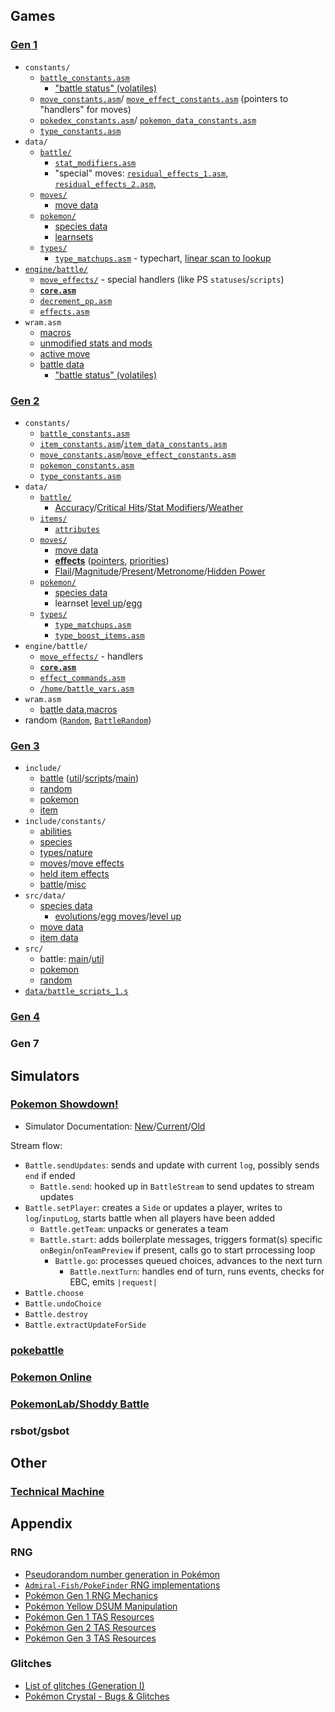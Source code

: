 ## Games

### [Gen 1](https://github.com/pret/pokered)

- `constants/`
  - [`battle_constants.asm`](https://github.com/pret/pokered/blob/master/constants/battle_constants.asm)
    - ["battle status" (volatiles)](https://github.com/pret/pokered/blob/master/constants/battle_constants.asm#L73-L100)
  - [`move_constants.asm`](https://github.com/pret/pokered/blob/master/constants/move_constants.asm)/ [`move_effect_constants.asm`](https://github.com/pret/pokered/blob/master/constants/move_effect_constants.asm) (pointers to "handlers" for moves)
  - [`pokedex_constants.asm`](https://github.com/pret/pokered/blob/master/constants/pokedex_constants.asm)/ [`pokemon_data_constants.asm`](https://github.com/pret/pokered/blob/master/constants/pokemon_data_constants.asm)
  - [`type_constants.asm`](https://github.com/pret/pokered/blob/master/constants/type_constants.asm)
- `data/`
  - [`battle/`](https://github.com/pret/pokered/tree/master/data/battle)
    - [`stat_modifiers.asm`](https://github.com/pret/pokered/blob/master/data/battle/stat_modifiers.asm)
    - "special" moves:  [`residual_effects_1.asm`](https://github.com/pret/pokered/blob/master/data/battle/residual_effects_1.asm), [`residual_effects_2.asm`](https://github.com/pret/pokered/blob/master/data/battle/residual_effects_2.asm),
  - [`moves/`](https://github.com/pret/pokered/tree/master/data/moves)
    - [move data](https://github.com/pret/pokered/blob/master/data/moves/moves.asm)
  - [`pokemon/`](https://github.com/pret/pokered/tree/master/data/pokemon)
    - [species data](https://github.com/pret/pokered/tree/master/data/pokemon/base_stats)
    - [learnsets](https://github.com/pret/pokered/blob/master/data/pokemon/evos_moves.asm)
  - [`types/`](https://github.com/pret/pokered/tree/master/data/types)
    - [`type_matchups.asm`](https://github.com/pret/pokered/blob/master/data/types/type_matchups.asm) - typechart, [linear scan to lookup](https://github.com/pret/pokered/blob/master/engine/battle/core.asm#L5230-L5289)
- [`engine/battle/`](https://github.com/pret/pokered/blob/master/engine/battle)
  - [`move_effects/`](https://github.com/pret/pokered/tree/master/engine/battle/move_effects) - special handlers (like PS `statuses`/`scripts`)
  - [**`core.asm`**](https://github.com/pret/pokered/blob/master/engine/battle/core.asm)
  - [`decrement_pp.asm`](https://github.com/pret/pokered/blob/master/engine/battle/decrement_pp.asm)
  - [`effects.asm`](https://github.com/pret/pokered/blob/master/engine/battle/effects.asm)
- `wram.asm`
  - [macros](https://github.com/pret/pokered/blob/master/macros/wram.asm)
  - [unmodified stats and mods](https://github.com/pret/pokered/blob/master/wram.asm#L525)
  - [active move](https://github.com/pret/pokered/blob/master/wram.asm#L1156)
  - [battle data](https://github.com/pret/pokered/blob/master/wram.asm#L1232)
    - ["battle status" (volatiles)](https://github.com/pret/pokered/blob/master/wram.asm#L1261-L1284)

### [Gen 2](https://github.com/pret/pokecrystal)

- `constants/`
  - [`battle_constants.asm`](https://github.com/pret/pokecrystal/blob/master/constants/battle_constants.asm)
  - [`item_constants.asm`](https://github.com/pret/pokecrystal/blob/master/constants/item_constants.asm)/[`item_data_constants.asm`](https://github.com/pret/pokecrystal/blob/master/constants/item_data_constants.asm#L61-L135)
  - [`move_constants.asm`](https://github.com/pret/pokecrystal/blob/master/constants/move_constants.asm)/[`move_effect_constants.asm`](https://github.com/pret/pokecrystal/blob/master/constants/move_effect_constants.asm)
  - [`pokemon_constants.asm`](https://github.com/pret/pokecrystal/blob/master/constants/pokemon_constants.asm)
  - [`type_constants.asm`](https://github.com/pret/pokecrystal/blob/master/constants/type_constants.asm)
- `data/`
  - [`battle/`](https://github.com/pret/pokecrystal/tree/master/data/battle)
    - [Accuracy](https://github.com/pret/pokecrystal/blob/master/data/battle/accuracy_multipliers.asm)/[Critical Hits](https://github.com/pret/pokecrystal/blob/master/data/battle/critical_hit_chances.asm)/[Stat Modifiers](https://github.com/pret/pokecrystal/blob/master/data/battle/stat_multipliers.asm)/[Weather](https://github.com/pret/pokecrystal/blob/master/data/battle/weather_modifiers.asm)
  - [`items/`](https://github.com/pret/pokecrystal/tree/master/data/items)
    - [`attributes`](https://github.com/pret/pokecrystal/blob/master/data/items/attributes.asm)
  - [`moves/`](https://github.com/pret/pokecrystal/tree/master/data/moves)
    - [move data](https://github.com/pret/pokecrystal/blob/master/data/moves/moves.asm)
    - [**effects**](https://github.com/pret/pokecrystal/blob/master/data/moves/effects.asm) ([pointers](https://github.com/pret/pokecrystal/blob/master/data/moves/effects_pointers.asm), [priorities](https://github.com/pret/pokecrystal/blob/master/data/moves/effects_priorities.asm))
    - [Flail](https://github.com/pret/pokecrystal/blob/master/data/moves/flail_reversal_power.asm)/[Magnitude](https://github.com/pret/pokecrystal/blob/master/data/moves/magnitude_power.asm)/[Present](https://github.com/pret/pokecrystal/blob/master/data/moves/present_power.asm)/[Metronome](https://github.com/pret/pokecrystal/blob/master/data/moves/metronome_exception_moves.asm)/[Hidden Power](https://github.com/pret/pokecrystal/blob/master/engine/battle/hidden_power.asm)
  - [`pokemon/`](https://github.com/pret/pokecrystal/tree/master/data/pokemon)
    - [species data](https://github.com/pret/pokecrystal/tree/master/data/pokemon/base_stats)
    - learnset [level up](https://github.com/pret/pokecrystal/blob/master/data/pokemon/evos_attacks.asm)/[egg](https://github.com/pret/pokecrystal/blob/master/data/pokemon/egg_moves.asm)
  - [`types/`](https://github.com/pret/pokecrystal/tree/master/data/types)
    - [`type_matchups.asm`](https://github.com/pret/pokecrystal/blob/master/data/types/type_matchups.asm)
    - [`type_boost_items.asm`](https://github.com/pret/pokecrystal/blob/master/data/types/type_boost_items.asm)
- `engine/battle/`
  - [`move_effects/`](https://github.com/pret/pokecrystal/tree/master/engine/battle/move_effects) - handlers
  - [**`core.asm`**](https://github.com/pret/pokecrystal/tree/master/engine/battle/core.asm)
  - [`effect_commands.asm`](https://github.com/pret/pokecrystal/blob/master/engine/battle/effect_commands.asm)
  - [`/home/battle_vars.asm`](https://github.com/pret/pokecrystal/blob/master/home/battle_vars.asm)
- `wram.asm`
  - [battle data](https://github.com/pret/pokecrystal/blob/master/wram.asm#L352-L621),[macros](https://github.com/pret/pokecrystal/blob/master/macros/wram.asm)
- random ([`Random`](https://github.com/pret/pokecrystal/blob/master/home/random.asm), [`BattleRandom`](https://github.com/pret/pokecrystal/blob/master/engine/battle/core.asm#L6881-L6947))

### [Gen 3](https://github.com/pret/pokeemerald)

- `include/`
  - [battle](https://github.com/pret/pokeemerald/blob/master/include/battle.h) ([util](https://github.com/pret/pokeemerald/blob/master/include/battle_util.h)/[scripts](https://github.com/pret/pokeemerald/blob/master/include/battle_scripts.h)/[main](https://github.com/pret/pokeemerald/blob/master/include/battle_main.h))
  - [random](https://github.com/pret/pokeemerald/blob/master/include/random.h)
  - [pokemon](https://github.com/pret/pokeemerald/blob/master/include/pokemon.h#L160-L241)
  - [item](https://github.com/pret/pokeemerald/blob/master/include/item.h)
- `include/constants/`
  - [abilities](https://github.com/pret/pokeemerald/blob/master/include/constants/abilities.h)
  - [species](https://github.com/pret/pokeemerald/blob/master/include/constants/species.h)
  - [types/nature](https://github.com/pret/pokeemerald/blob/master/include/constants/pokemon.h)
  - [moves](https://github.com/pret/pokeemerald/blob/master/include/constants/moves.h)/[move effects](https://github.com/pret/pokeemerald/blob/master/include/constants/battle_move_effects.h)
  - [held item effects](https://github.com/pret/pokeemerald/blob/master/include/constants/hold_effects.h)
  - [battle](https://github.com/pret/pokeemerald/blob/master/include/constants/battle.h)/[misc](https://github.com/pret/pokeemerald/blob/master/include/constants/battle_script_commands.h)
- `src/data/`
  - [species data](https://github.com/pret/pokeemerald/blob/master/src/data/pokemon/base_stats.h)
    - [evolutions](https://github.com/pret/pokeemerald/blob/master/src/data/pokemon/evolution.h)/[egg moves](https://github.com/pret/pokeemerald/blob/master/src/data/pokemon/egg_moves.h)/[level up](https://github.com/pret/pokeemerald/blob/master/src/data/pokemon/level_up_learnsets.h)
  - [move data](https://github.com/pret/pokeemerald/blob/master/src/data/battle_moves.h)
  - [item data](https://github.com/pret/pokeemerald/blob/master/src/data/items.h)
- `src/`
  - battle: [main](https://github.com/pret/pokeemerald/blob/master/src/battle_main.c)/[util](https://github.com/pret/pokeemerald/blob/master/src/battle_util.c)
  - [pokemon](https://github.com/pret/pokeemerald/blob/master/src/pokemon.c)
  - [random](https://github.com/pret/pokeemerald/blob/master/src/random.c)
- [`data/battle_scripts_1.s`](https://github.com/pret/pokeemerald/blob/master/data/battle_scripts_1.s)

### [Gen 4](https://github.com/pret/pokediamond)

### Gen 7

## Simulators

### [Pokemon Showdown!](https://github.com/smogon/pokemon-showdown)

- Simulator Documentation: [New](https://gist.github.com/scheibo/c9ef943ef6e01e350940c8429c378e3b)/[Current](https://raw.githubusercontent.com/smogon/pokemon-showdown/master/simulator-doc.txt)/[Old](https://raw.githubusercontent.com/smogon/pokemon-showdown/master/old-simulator-doc.txt)

Stream flow:

- `Battle.sendUpdates`: sends and update with current `log`, possibly sends `end` if ended
  - `Battle.send`: hooked up in `BattleStream` to send updates to stream updates
- `Battle.setPlayer`: creates a `Side` or updates a player, writes to `log`/`inputLog`, starts
  battle when all players have been added
  - `Battle.getTeam`: unpacks or generates a team
  - `Battle.start`: adds boilerplate messages, triggers format(s) specific `onBegin`/`onTeamPreview` if present, calls go to start prrocessing loop
    - `Battle.go`: processes queued choices, advances to the next turn
      - `Battle.nextTurn`: handles end of turn, runs events, checks for EBC, emits `|request|`
- `Battle.choose`
- `Battle.undoChoice`
- `Battle.destroy`
- `Battle.extractUpdateForSide`

### [pokebattle](https://github.com/sarenji/pokebattle-sim)

### [Pokemon Online](https://github.com/po-devs/pokemon-online)

### [PokemonLab/Shoddy Battle](https://github.com/cathyjf/PokemonLab)

### rsbot/gsbot

## Other

### [Technical Machine](https://github.com/davidstone/technical-machine)

## Appendix

### RNG

- [Pseudorandom number generation in Pokémon](https://bulbapedia.bulbagarden.net/wiki/Pseudorandom_number_generation_in_Pokémon)
- [`Admiral-Fish/PokeFinder` RNG implementations](https://github.com/Admiral-Fish/PokeFinder/tree/master/Source/Core/RNG)
- [Pokémon Gen 1 RNG Mechanics](https://glitchcity.wiki/Luck_manipulation_(Generation_I)#Mechanics_of_the_RNG)
- [Pokémon Yellow DSUM Manipulation](http://wiki.pokemonspeedruns.com/index.php/Pokémon_Red/Blue/Yellow_DSum_Manipulation)
- [Pokémon Gen 1 TAS Resources](http://tasvideos.org/GameResources/GBx/PokemonGen1.html)
- [Pokémon Gen 2 TAS Resources](http://tasvideos.org/GameResources/GBx/PokemonGen2.html)
- [Pokémon Gen 3 TAS Resources](http://tasvideos.org/GameResources/GBx/PokemonGen3/RNG.html)

### Glitches

- [List of glitches (Generation I)](https://bulbapedia.bulbagarden.net/wiki/List_of_glitches_(Generation_I))
- [Pokémon Crystal - Bugs & Glitches](https://github.com/pret/pokecrystal/blob/master/docs/bugs_and_glitches.md)
